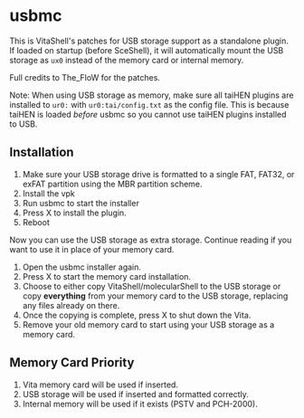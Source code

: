 usbmc
=====
This is VitaShell's patches for USB storage support as a standalone plugin. If 
loaded on startup (before SceShell), it will automatically mount the USB 
storage as `ux0` instead of the memory card or internal memory.

Full credits to The_FloW for the patches.

Note: When using USB storage as memory, make sure all taiHEN plugins are 
installed to `ur0:` with `ur0:tai/config.txt` as the config file. This is 
because taiHEN is loaded _before_ usbmc so you cannot use taiHEN plugins 
installed to USB.

## Installation

1. Make sure your USB storage drive is formatted to a single FAT, FAT32, or 
exFAT partition using the MBR partition scheme.
2. Install the vpk
3. Run usbmc to start the installer
4. Press X to install the plugin.
5. Reboot

Now you can use the USB storage as extra storage. Continue reading if you want 
to use it in place of your memory card.

1. Open the usbmc installer again.
2. Press X to start the memory card installation.
3. Choose to either copy VitaShell/molecularShell to the USB storage or copy 
**everything** from your memory card to the USB storage, replacing any files 
already on there.
4. Once the copying is complete, press X to shut down the Vita.
5. Remove your old memory card to start using your USB storage as a memory card.

## Memory Card Priority

1. Vita memory card will be used if inserted.
2. USB storage will be used if inserted and formatted correctly.
3. Internal memory will be used if it exists (PSTV and PCH-2000).
